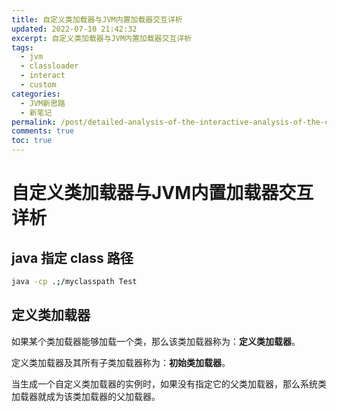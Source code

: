 ```yaml
---
title: 自定义类加载器与JVM内置加载器交互详析
updated: 2022-07-10 21:42:32
excerpt: 自定义类加载器与JVM内置加载器交互详析
tags:
  - jvm
  - classloader
  - interact
  - custom
categories:
  - JVM新思路
  - 新笔记
permalink: /post/detailed-analysis-of-the-interactive-analysis-of-the-custom-class-loader-and-the-jvm-built-in-loader.html
comments: true
toc: true
---
```

# 自定义类加载器与JVM内置加载器交互详析

## java 指定 class 路径

```bash
java -cp .;/myclasspath Test
```

## 定义类加载器

如果某个类加载器能够加载一个类，那么该类加载器称为：**定义类加载器**。

定义类加载器及其所有子类加载器称为：**初始类加载器**。

当生成一个自定义类加载器的实例时，如果没有指定它的父类加载器，那么系统类加载器就成为该类加载器的父加载器。